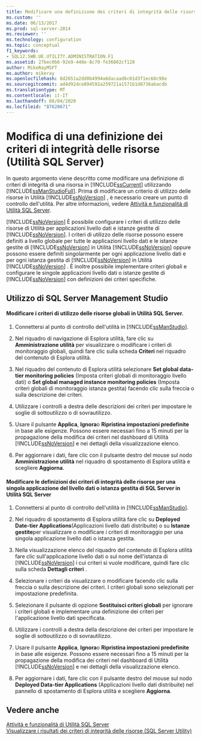 ```yaml
---
title: Modificare una definizione dei criteri di integrità delle risorse (Utilità SQL Server) | Microsoft Docs
ms.custom: ''
ms.date: 06/13/2017
ms.prod: sql-server-2014
ms.reviewer: ''
ms.technology: configuration
ms.topic: conceptual
f1_keywords:
- SQL12.SWB.UE.UTILITY.ADMINISTRATION.F1
ms.assetid: 27bec0b6-92e9-448e-8c70-fe36802cf128
author: MikeRayMSFT
ms.author: mikeray
ms.openlocfilehash: 8d2651a2dd0b4994a6dacaad6c01d3f1ec68c98e
ms.sourcegitcommit: ad4d92dce894592a259721a1571b1d8736abacdb
ms.translationtype: MT
ms.contentlocale: it-IT
ms.lasthandoff: 08/04/2020
ms.locfileid: "87628671"
---
```

# <a name="modify-a-resource-health-policy-definition-sql-server-utility"></a>Modifica di una definizione dei criteri di integrità delle risorse (Utilità SQL Server)
  In questo argomento viene descritto come modificare una definizione di criteri di integrità di una risorsa in [!INCLUDE[ssCurrent](../../includes/sscurrent-md.md)] utilizzando [!INCLUDE[ssManStudioFull](../../includes/ssmanstudiofull-md.md)]. Prima di modificare un criterio di utilizzo delle risorse in Utilità [!INCLUDE[ssNoVersion](../../includes/ssnoversion-md.md)] , è necessario creare un punto di controllo dell'utilità. Per altre informazioni, vedere [Attività e funzionalità di Utilità SQL Server](sql-server-utility-features-and-tasks.md).  
  
 [!INCLUDE[ssNoVersion](../../includes/ssnoversion-md.md)] È possibile configurare i criteri di utilizzo delle risorse di Utilità per applicazioni livello dati e istanze gestite di [!INCLUDE[ssNoVersion](../../includes/ssnoversion-md.md)]. I criteri di utilizzo delle risorse possono essere definiti a livello globale per tutte le applicazioni livello dati e le istanze gestite di [!INCLUDE[ssNoVersion](../../includes/ssnoversion-md.md)] in Utilità [!INCLUDE[ssNoVersion](../../includes/ssnoversion-md.md)] oppure possono essere definiti singolarmente per ogni applicazione livello dati e per ogni istanza gestita di [!INCLUDE[ssNoVersion](../../includes/ssnoversion-md.md)] in Utilità [!INCLUDE[ssNoVersion](../../includes/ssnoversion-md.md)] . È inoltre possibile implementare criteri globali e configurare le singole applicazioni livello dati o istanze gestite di [!INCLUDE[ssNoVersion](../../includes/ssnoversion-md.md)] con definizioni dei criteri specifiche.  
  
##  <a name="using-sql-server-management-studio"></a><a name="SSMSProcedure"></a> Utilizzo di SQL Server Management Studio  
  
#### <a name="modify-global-resource-utilization-policies-in-a-sql-server-utility"></a>Modificare i criteri di utilizzo delle risorse globali in Utilità SQL Server.  
  
1.  Connettersi al punto di controllo dell'utilità in [!INCLUDE[ssManStudio](../../includes/ssmanstudio-md.md)].  
  
2.  Nel riquadro di navigazione di Esplora utilità, fare clic su **Amministrazione utilità** per visualizzare o modificare i criteri di monitoraggio globali, quindi fare clic sulla scheda **Criteri** nel riquadro del contenuto di Esplora utilità.  
  
3.  Nel riquadro del contenuto di Esplora utilità selezionare **Set global data-tier monitoring policies** (Imposta criteri globali di monitoraggio livello dati) o **Set global managed instance monitoring policies** (Imposta criteri globali di monitoraggio istanza gestita) facendo clic sulla freccia o sulla descrizione dei criteri.  
  
4.  Utilizzare i controlli a destra delle descrizioni dei criteri per impostare le soglie di sottoutilizzo o di sovrautilizzo.  
  
5.  Usare il pulsante **Applica**, **Ignora**o **Ripristina impostazioni predefinite** in base alle esigenze. Possono essere necessari fino a 15 minuti per la propagazione della modifica dei criteri nel dashboard di Utilità [!INCLUDE[ssNoVersion](../../includes/ssnoversion-md.md)] e nei dettagli della visualizzazione elenco.  
  
6.  Per aggiornare i dati, fare clic con il pulsante destro del mouse sul nodo **Amministrazione utilità** nel riquadro di spostamento di Esplora utilità e scegliere **Aggiorna**.  
  
#### <a name="modify-resource-health-policy-definitions-for-an-individual-data-tier-application-or-an-individual-managed-instance-of-sql-server-in-a-sql-server-utility"></a>Modificare le definizioni dei criteri di integrità delle risorse per una singola applicazione del livello dati o istanza gestita di SQL Server in Utilità SQL Server  
  
1.  Connettersi al punto di controllo dell'utilità in [!INCLUDE[ssManStudio](../../includes/ssmanstudio-md.md)].  
  
2.  Nel riquadro di spostamento di Esplora utilità fare clic su **Deployed Date-tier Applications**(Applicazioni livello dati distribuite) o su **Istanze gestite**per visualizzare o modificare i criteri di monitoraggio per una singola applicazione livello dati o istanza gestita.  
  
3.  Nella visualizzazione elenco del riquadro del contenuto di Esplora utilità fare clic sull'applicazione livello dati o sul nome dell'istanza di [!INCLUDE[ssNoVersion](../../includes/ssnoversion-md.md)] i cui criteri si vuole modificare, quindi fare clic sulla scheda **Dettagli criteri** .  
  
4.  Selezionare i criteri da visualizzare o modificare facendo clic sulla freccia o sulla descrizione dei criteri. I criteri globali sono selezionati per impostazione predefinita.  
  
5.  Selezionare il pulsante di opzione **Sostituisci criteri globali** per ignorare i criteri globali e implementare una definizione dei criteri per l'applicazione livello dati specificata.  
  
6.  Utilizzare i controlli a destra della descrizione dei criteri per impostare le soglie di sottoutilizzo o di sovrautilizzo.  
  
7.  Usare il pulsante **Applica**, **Ignora**o **Ripristina impostazioni predefinite** in base alle esigenze. Possono essere necessari fino a 15 minuti per la propagazione della modifica dei criteri nel dashboard di Utilità [!INCLUDE[ssNoVersion](../../includes/ssnoversion-md.md)] e nei dettagli della visualizzazione elenco.  
  
8.  Per aggiornare i dati, fare clic con il pulsante destro del mouse sul nodo **Deployed Data-tier Applications** (Applicazioni livello dati distribuite) nel pannello di spostamento di Esplora utilità e scegliere **Aggiorna**.  
  
## <a name="see-also"></a>Vedere anche  
 [Attività e funzionalità di Utilità SQL Server](sql-server-utility-features-and-tasks.md)   
 [Visualizzare i risultati dei criteri di integrità delle risorse &#40;SQL Server Utility&#41;](view-resource-health-policy-results-sql-server-utility.md)  
  
  
